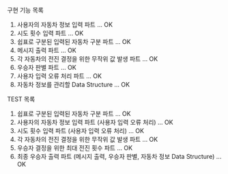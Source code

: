 구현 기능 목록
1. 사용자의 자동차 정보 입력 파트 ... OK
2. 시도 횟수 입력 파트 ... OK
3. 쉽표로 구분된 입력된 자동차 구분 파트 ... OK
4. 메시지 출력 파트 ... OK
5. 각 자동차의 전진 결정을 위한 무작위 값 발생 파트 ... OK
6. 우승자 판별 파트 ... OK
7. 사용자 입력 오류 처리 파트 ... OK
8. 자동차 정보를 관리할 Data Structure ... OK

TEST 목록
1. 쉽표로 구분된 입력된 자동차 구분 파트 ... OK
2. 사용자의 자동차 정보 입력 파트 (사용자 입력 오류 처리) ... OK
3. 시도 횟수 입력 파트 (사용자 입력 오류 처리) ... OK
4. 각 자동차의 전진 결정을 위한 무작위 값 발생 파트 ... OK
5. 우승자 결정을 위한 최대 전진 횟수 파트 ... OK
6. 최종 우승자 출력 파트 (메시지 출력, 우승자 판별, 자동차 정보 Data Structure) ... OK